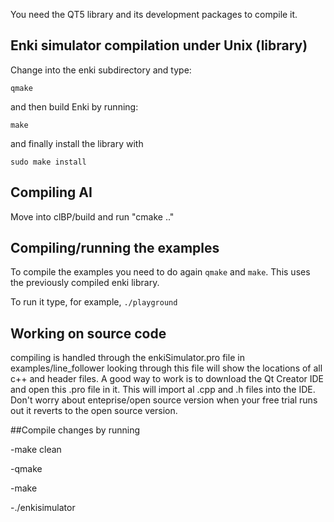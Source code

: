 You need the QT5 library and its development packages to compile it.


## Enki simulator compilation under Unix (library)

Change into the enki subdirectory and type:

	qmake

and then build Enki by running:

	make

and finally install the library with
	
	sudo make install


## Compiling AI

Move into clBP/build and run "cmake .."

## Compiling/running the examples

To compile the examples you need to do again `qmake` and `make`. This uses the
previously compiled enki library.

To run it type, for example, `./playground`


## Working on source code

compiling is handled through the enkiSimulator.pro file in examples/line_follower looking through this file will show the locations of all c++ and header files. A good way to work is to download the Qt Creator IDE and open this .pro file in it. This will import al .cpp and .h files into the IDE. Don't worry about enteprise/open source version when your free trial runs out it reverts to the open source version. 

##Compile changes by running 

-make clean

-qmake

-make

-./enkisimulator 

